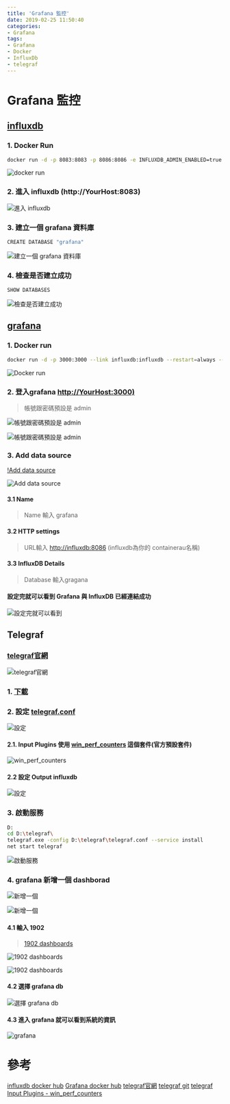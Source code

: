 ```yaml
---
title: 'Grafana 監控'
date: 2019-02-25 11:50:40
categories: 
- Grafana
tags: 
- Grafana
- Docker
- InfluxDb
- telegraf
---
```


# Grafana 監控

## [influxdb](https://hub.docker.com/_/influxdb/)

### 1. Docker Run

```bash
docker run -d -p 8083:8083 -p 8086:8086 -e INFLUXDB_ADMIN_ENABLED=true --name influxdb --restart=always -v influxdb:/var/lib/influxdb influxdb:1.1
```

![docker run](https://i.imgur.com/0oLjQzH.png)

### 2. 進入 influxdb (http://YourHost:8083)

![進入 influxdb](https://i.imgur.com/CkP0t3G.png)

### 3. 建立一個  grafana 資料庫

```bash
CREATE DATABASE "grafana"
```

![建立一個  grafana 資料庫](https://i.imgur.com/yCIRXMp.png)

### 4. 檢查是否建立成功

```bash
SHOW DATABASES
```

![檢查是否建立成功](https://i.imgur.com/nN52eAs.png)

## [grafana](https://hub.docker.com/r/grafana/grafana/)

### 1. Docker run

```bash
docker run -d -p 3000:3000 --link influxdb:influxdb --restart=always --name grafana grafana/grafana:4.6.2
```

![Docker run ](https://i.imgur.com/J7M3e8q.png)

### 2. 登入grafana <http://YourHost:3000)>

> 帳號跟密碼預設是 admin

![帳號跟密碼預設是 admin](https://i.imgur.com/zv65arG.png)

![帳號跟密碼預設是 admin](https://i.imgur.com/MFEJxKj.png)

### 3. Add data source

[!Add data source](https://i.imgur.com/4GvRimh.png)

![Add data source](https://i.imgur.com/SDNjczQ.png)

#### 3.1 Name

> Name 輸入 grafana

#### 3.2 HTTP settings

> URL輸入 <http://influxdb:8086> (influxdb為你的 containerau名稱)

#### 3.3 InfluxDB Details

> Database 輸入gragana

#### 設定完就可以看到 Grafana 與 InfluxDB 已經連結成功

![設定完就可以看到](https://i.imgur.com/HzHakcG.png)

## Telegraf

### [telegraf官網](https://www.influxdata.com/time-series-platform/telegraf/)

![telegraf官網](https://i.imgur.com/nlJIjUU.png)

### 1. [下載](https://dl.influxdata.com/telegraf/releases/telegraf-1.9.4_windows_amd64.zip)

### 2. 設定 [telegraf.conf](https://github.com/influxdata/telegraf)

![設定](https://i.imgur.com/VlY1Cf2.png)

#### 2.1. Input Plugins 使用 [win_perf_counters](https://github.com/influxdata/telegraf/tree/master/plugins/inputs/win_perf_counters) 這個套件(官方預設套件)

![win_perf_counters](https://i.imgur.com/tTqZVrg.png)

#### 2.2  設定 Output influxdb

![設定](https://i.imgur.com/AtxDOGt.png)

### 3. 啟動服務

```bash
D:
cd D:\telegraf\
telegraf.exe -config D:\telegraf\telegraf.conf --service install
net start telegraf

```

![啟動服務](https://i.imgur.com/FXW0ePJ.png)

### 4. grafana 新增一個 dashborad

![新增一個](https://i.imgur.com/KiTs1PU.png)

![新增一個](https://i.imgur.com/d8Uy0zk.png)

#### 4.1 輸入 1902

> [1902 dashboards](https://grafana.com/dashboards/1902)

![1902 dashboards](https://i.imgur.com/6hjOm25.png)

![1902 dashboards](https://i.imgur.com/V9M6Xic.png)

#### 4.2 選擇 grafana db

![選擇 grafana db](https://i.imgur.com/6yReJH8.png)

#### 4.3 進入 grafana 就可以看到系統的資訊

![grafana](https://i.imgur.com/qOxQh4n.png)

# 參考

[influxdb docker hub](https://hub.docker.com/_/influxdb/)
[Grafana docker hub](https://hub.docker.com/r/grafana/grafana/)
[telegraf官網](https://www.influxdata.com/time-series-platform/telegraf/)
[telegraf git](https://github.com/influxdata/telegraf)
[telegraf Input Plugins - win_perf_counters](https://github.com/influxdata/telegraf/tree/master/plugins/inputs/win_perf_counters)